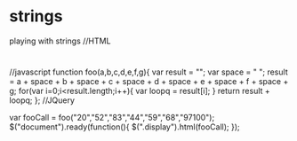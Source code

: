 # strings
playing with strings
//HTML
<h1 class="display"></h1>

//javascript
function foo(a,b,c,d,e,f,g){
  var result = "";
  var space = " ";
  result = a + space + b + space + c + space + d + space + e + space + f + space + g;
  for(var i=0;i<result.length;i++){
    var loopq =  result[i];
  }
  return result + loopq;
};
//JQuery

var fooCall = foo("20","52","83","44","59","68","97100");
$("document").ready(function(){
  $(".display").html(fooCall);
});
